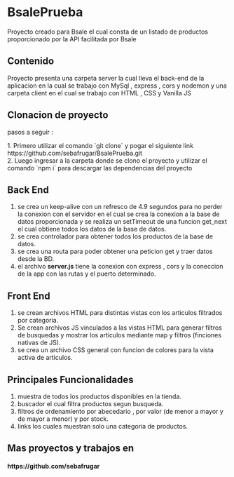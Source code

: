 # BsalePrueba

<p> Proyecto creado para Bsale el cual consta de un listado de productos 
  proporcionado por la API facilitada por Bsale </p>


## Contenido 

<p> Proyecto presenta una carpeta server la cual lleva el back-end de la aplicacion en la cual se trabajo con
  MySql , express , cors y nodemon y una carpeta client en el cual se trabajo con HTML , CSS y Vanilla JS  </p>
  
## Clonacion de proyecto

<p> pasos a seguir :</p>
1. Primero utilizar el comando `git clone` y pogar el siguiente link https://github.com/sebafrugar/BsalePrueba.git </br>
2. Luego ingresar a la carpeta donde se clono el proyecto y utilizar el comando `npm i` para descargar las dependencias del proyecto


## Back End

1. se crea un keep-alive con un refresco de 4.9 segundos para no perder la conexion con el servidor en el cual se crea la conexion a la base de datos proporcionada y se realiza un setTimeout de una funcion get_next el cual obtiene todos los datos de la base de datos. </br>
2. se crea controlador para obtener todos los productos de la base de datos. </br>
3. se crea una routa para poder obtener una peticion get y traer datos desde la BD. </br>
4. el archivo **server.js** tiene la conexion con  express , cors y la coneccion de la app con las rutas y el puerto determinado. </br>


## Front End

1. se crean archivos HTML para distintas vistas con los articulos filtrados por categoria.</br>
2. Se crean archivos JS vinculados a las vistas HTML para generar filtros de busquedas y mostrar los articulos mediante map y filtros (finciones nativas de JS).</br>
3. se crea un archivo CSS general con funcion de colores para la vista activa de articulos.</br>


## Principales Funcionalidades 

1. muestra de todos los productos disponibles en la tienda.</br>
2. buscador el cual filtra productos segun busqueda.</br>
3. filtros de ordenamiento por abecedario , por valor (de menor a mayor y de mayor a menor) y por stock.</br>
4. links los cuales muestran solo una categoria de productos.</br>


## Mas proyectos y trabajos en

<h4> https://github.com/sebafrugar </h4>
